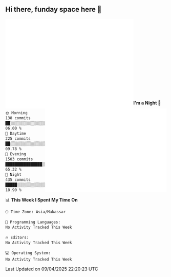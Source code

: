 ## Hi there, funday space here 🚀

<img align="left" width="400" alt="🌞" src="https://raw.githubusercontent.com/fhasnur/fhasnur/main/general.svg">
<img align="right" width="380" alt="🌞" src="https://raw.githubusercontent.com/fhasnur/fhasnur/main/statistics.svg">

<br><br><br><br><br><br><br><br><br><br><br><br><br><br>

<!--START_SECTION:waka-->
**I'm a Night 🦉** 

```text
🌞 Morning                138 commits         ██░░░░░░░░░░░░░░░░░░░░░░░   06.00 % 
🌆 Daytime                225 commits         ██░░░░░░░░░░░░░░░░░░░░░░░   09.78 % 
🌃 Evening                1503 commits        ████████████████░░░░░░░░░   65.32 % 
🌙 Night                  435 commits         █████░░░░░░░░░░░░░░░░░░░░   18.90 % 
```


📊 **This Week I Spent My Time On** 

```text
🕑︎ Time Zone: Asia/Makassar

💬 Programming Languages: 
No Activity Tracked This Week

🔥 Editors: 
No Activity Tracked This Week

💻 Operating System: 
No Activity Tracked This Week
```


 Last Updated on 09/04/2025 22:20:23 UTC
<!--END_SECTION:waka-->
